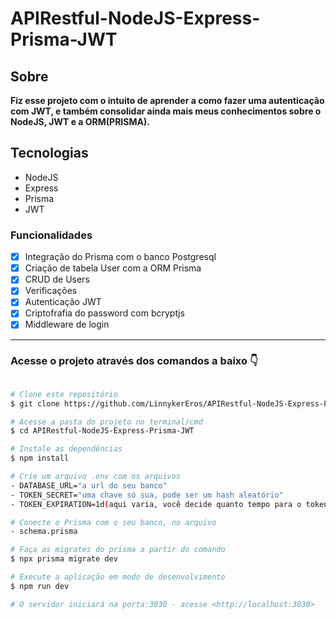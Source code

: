 <h1> APIRestful-NodeJS-Express-Prisma-JWT </h1>

<h2>Sobre</h2>
<p> <strong>Fiz esse projeto com o intuito de aprender a como fazer uma autenticação com JWT, e também consolidar ainda mais meus conhecimentos sobre o NodeJS, JWT e a ORM(PRISMA). </strong></p>

<h2>Tecnologias</h2>
<ul>
   <li>NodeJS</li>
   <li>Express</li>
   <li>Prisma</li>
   <li>JWT</li>
</ul>

### Funcionalidades

- [x] Integração do Prisma com o banco Postgresql
- [x] Criação de tabela User com a ORM Prisma
- [x] CRUD de Users
- [x] Verificações
- [x] Autenticação JWT
- [x] Criptofrafia do password com bcryptjs
- [x] Middleware de login

---

<h3> Acesse o projeto através dos comandos a baixo 👇</h3>

```bash

# Clone este repositório
$ git clone https://github.com/LinnykerEros/APIRestful-NodeJS-Express-Prisma-JWT.git

# Acesse a pasta do projeto no terminal/cmd
$ cd APIRestful-NodeJS-Express-Prisma-JWT

# Instale as dependências
$ npm install

# Crie um arquivo .env com os arquivos
- DATABASE_URL="a url do seu banco"
- TOKEN_SECRET="uma chave só sua, pode ser um hash aleatório"
- TOKEN_EXPIRATION=1d(aqui varia, você decide quanto tempo para o token expirar)

# Conecte o Prisma com o seu banco, no arquivo
- schema.prisma

# Faça as migrates do prisma a partir do comando
$ npx prisma migrate dev  

# Execute a aplicação em modo de desenvolvimento
$ npm run dev

# O servidor iniciará na porta:3030 - acesse <http://localhost:3030>
```
